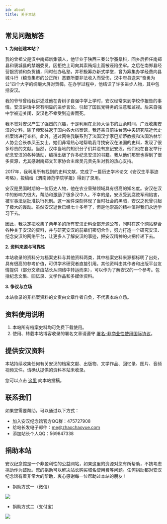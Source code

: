 ```yaml
---
id: about
title: 关于本站
---
```

## 常见问题解答
**1. 为何创建本站？**

我的曾祖父是汉中南郑新集镇人，他毕业于陕西三秦公学蚕桑科，回乡后担任南郑县和褒城县的禁烟委员，因拒绝上司向其索贿烟土而被诬陷坐牢。之后在南郑县经营银货铺和杂货铺，同时创办私塾，并积极筹办新式学堂，曾为筹集办学经费向县城斗行（粮食集市的公正所）恶霸所要非法收入而受伤，汉中府县送来“奋勇为公”四个大字的绸缎大屏对贺幛。在办学过程中，他结识了许多进步人物，其中包括安汉。

我的爷爷曾给我讲述过他在青树子自强中学上学时，安汉经常来到学校作报告的事情。安汉讲话中常有明显的进步言论，引起了国民党特务的注意和监视。后来自强中学被迫关闭，安汉也不幸受到迫害而死。

我不觉对安汉产生了强烈的兴趣，于是利用在北师大读书的业余时间，广泛收集安汉的史料，除了频繁往返于国内各大档案馆，我还亲自前往台湾中央研究院近代史档案馆进行查档。此外，通过网络我联系到了法国汉学家巴斯蒂教授和法国洛林华人协会会长李凤玉女士，她们非常热心地帮助我寻找安汉在法国的史料，发现了很多珍贵的文献。当然，汉中当地的知识分子们并没有忘记安汉，他们也在自发举行纪念安汉的各种活动，编撰出版了许多纪念安汉的书籍。我从他们那里也得到了很多资源，尤其感谢南郑文艺家协会主席吴元贵先生对我的热心支持。

2017年，我利用所有找到的史料文献，完成了一篇历史学术论文《安汉生平事迹考略》，投稿给《渭南师范学院学报》得到了录用。

安汉是民国时期的一位历史人物，他在农业垦殖领域具有很高的知名度。安汉在汉中的影响力很大，帮助和激励了很多汉中人。不幸的是，安汉受到腐败军阀陷害，被军事法庭批准执行死刑。这一案件深刻体现了当时社会的黑暗，安汉之死曾引起了极大的轰动。虽然安汉逝世已经七十多年了，但是他崇高的精神值得我们永远学习下去。

因此，我决定把收集了两年多的所有安汉史料全部开源公布，同时在这个网站整合各种关于安汉的资料，并与研究安汉的前辈们密切合作，努力打造一个研究安汉、纪念安汉的网络平台，让更多人了解安汉的事迹，把安汉精神的火把传递下去。

**2. 资料来源与可靠性**

本站收录的资料分为档案史料与其他资料两类，其中档案史料来源都标明了出处，具有很高的参考价值，可供学术研究者直接引用。其他资料由其作者和出版平台友情提供（部分文章由站长从网络中转运而来），可以作为了解安汉的一个参考。包括纪念文集、回忆录、文学作品和多媒体资料。

**3. 争议与立场**

本站收录的非档案资料的文责由文章作者自负，不代表本站立场。

## 资料使用说明

1. 本站所有档案史料均可免费下载使用。
2. 使用、转载本站博客收录的署名文章请遵守 <a href="https://creativecommons.org/licenses/by-nc/4.0/deed.zh" target="_blank">署名-非商业性使用国际协议</a>。

## 提供安汉资料
本站持续收集任何有关安汉的档案文献、出版物、文学作品、回忆录、图片、音频视频文件。请确认提供的资料本站未收录。

您可以点击 <a href="mailto:me@zhaochaoyue.com">这里</a> 向本站投稿。

## 联系我们
如果您需要帮助，可以通过以下方式： 

* 加入安汉纪念馆官方QQ群：475727908
* 给站长发电子邮件：me@zhaochaoyue.com
* 添加站长个人QQ：569847338

## 捐助本站
安汉纪念馆是一个非盈利性的公益网站，如果这里的资源对您有所帮助，不妨考虑捐助作为鼓励。您的捐助可以解决站长购买域名使用费等问题。任何捐助都对安汉纪念馆有着非常大的帮助，衷心感谢每一位帮助过本站的朋友！

* 捐助方式一（微信）

![](http://p6dzsyolx.bkt.clouddn.com/wein-xin-zhi-fu.jpg)

* 捐助方式二（支付宝）

![](http://p6dzsyolx.bkt.clouddn.com/zhi-fu-bao.jpg)

